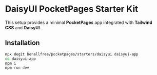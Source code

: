 # DaisyUI PocketPages Starter Kit

This setup provides a minimal **PocketPages** app integrated with **Tailwind CSS** and **DaisyUI**.

## Installation

```bash
npx degit benallfree/pocketpages/starters/daisyui daisyui-app
cd daisyui-app
npm i
npm run dev
```
